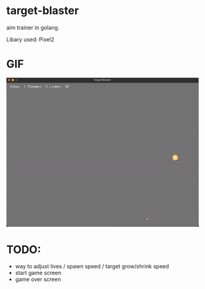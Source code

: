 # target-blaster
aim trainer in golang.

Libary used: Pixel2

# GIF
![gif](/image.gif)

# TODO:
- way to adjust lives / spawn speed / target grow/shrink speed
- start game screen
- game over screen
